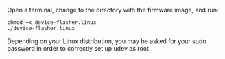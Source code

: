 Open a terminal, change to the directory with the firmware image, and run:

```shell
chmod +x device-flasher.linux
./device-flasher.linux
```

Depending on your Linux distribution, you may be asked for your sudo password in order to correctly set up udev as root.

